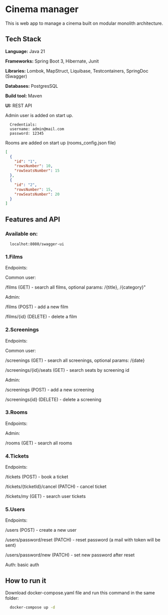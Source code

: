
# Cinema manager

This is web app to manage a cinema built on modular monolith architecture.




## Tech Stack

**Language:** Java 21

**Frameworks:** Spring Boot 3, Hibernate, Junit

**Libraries:** Lombok, MapStruct, Liquibase, Testcontainers, SpringDoc (Swagger)

**Databases:** PostgresSQL

**Build tool:** Maven

**UI:** REST API

Admin user is added on start up.

```
  Credentials:
  username: admin@mail.com
  password: 12345
```

Rooms are added on start up (rooms_config.json file)

```json
[
  {
    "id": "1",
    "rowsNumber": 10,
    "rowSeatsNumber": 15
  },
  {
    "id": "2",
    "rowsNumber": 15,
    "rowSeatsNumber": 20
  }
]
```

## Features and API

### Available on:
```http
  localhot:8080/swagger-ui
```

### 1.Films

Endpoints:

Common user:

/films (GET) - search all films, optional params: /{title}, /{category}"

Admin:

/films (POST) - add a new film

/films/{id} (DELETE) - delete a film

### 2.Screenings

Endpoints:

Common user:

/screenings (GET) - search all screenings, optional params: /{date}

/screenings/{id}/seats (GET) - search seats by screening id

Admin:

/screenings (POST) - add a new screening

/screenings{id} (DELETE) - delete a screening

### 3.Rooms

Endpoints:

Admin:

/rooms (GET) - search all rooms

### 4.Tickets

Endpoints:

/tickets (POST) - book a ticket

/tickets/{ticketId}/cancel (PATCH) - cancel ticket

/tickets/my (GET) - search user tickets

### 5.Users

Endpoints:

/users (POST) - create a new user

/users/password/reset (PATCH) - reset password (a mail with token will be sent)

/users/password/new (PATCH) - set new password after reset

Auth: basic auth

## How to run it

Download docker-compose.yaml file and run this command in the same folder:

```bash
  docker-compose up -d
```
    